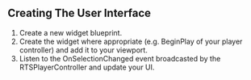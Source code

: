 ## Creating The User Interface

1. Create a new widget blueprint.
1. Create the widget where appropriate (e.g. BeginPlay of your player controller) and add it to your viewport.
1. Listen to the OnSelectionChanged event broadcasted by the RTSPlayerController and update your UI.
